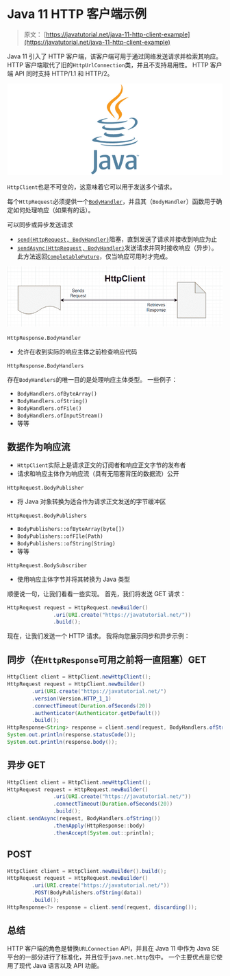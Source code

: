 # Java 11 HTTP 客户端示例

> 原文： [https://javatutorial.net/java-11-http-client-example](https://javatutorial.net/java-11-http-client-example)

Java 11 引入了 HTTP 客户端，该客户端可用于通过网络发送请求并检索其响应。 HTTP 客户端取代了旧的`HttpUrlConnection`类，并且不支持易用性。 HTTP 客户端 API 同时支持 HTTP/1.1 和 HTTP/2。

![java-featured-image](img/e0db051dedc1179e7424b6d998a6a772.jpg)

`HttpClient`也是不可变的，这意味着它可以用于发送多个请求。

每个`HttpRequest`必须提供一个[`BodyHandler`](https://docs.oracle.com/en/java/javase/11/docs/api/java.net.http/java/net/http/HttpResponse.BodyHandler.html)，并且其（`BodyHandler`）函数用于确定如何处理响应（如果有的话）。

可以同步或异步发送请求

*   [`send(HttpRequest, BodyHandler)`](https://docs.oracle.com/en/java/javase/11/docs/api/java.net.http/java/net/http/HttpClient.html#send(java.net.http.HttpRequest,java.net.http.HttpResponse.BodyHandler))阻塞，直到发送了请求并接收到响应为止
*   [`sendAsync(HttpRequest, BodyHandler)`](https://docs.oracle.com/en/java/javase/11/docs/api/java.net.http/java/net/http/HttpClient.html#sendAsync(java.net.http.HttpRequest,java.net.http.HttpResponse.BodyHandler))发送请求并同时接收响应（异步）。 此方法返回[`CompletableFuture`](https://docs.oracle.com/en/java/javase/11/docs/api/java.base/java/util/concurrent/CompletableFuture.html)，仅当响应可用时才完成。

![HTTP Client, java example](img/1aa21d8e38b9ac10b8226f3d074661bd.jpg)

`HttpResponse.BodyHandler`

*   允许在收到实际的响应主体之前检查响应代码

`HttpResponse.BodyHandlers`

存在`BodyHandlers`的唯一目的是处理响应主体类型。 一些例子：

*   `BodyHandlers.ofByteArray()`
*   `BodyHandlers.ofString()`
*   `BodyHandlers.ofFile()`
*   `BodyHandlers.ofInputStream()`
*   等等

## 数据作为响应流

*   `HttpClient`实际上是请求正文的订阅者和响应正文字节的发布者
*   请求和响应主体作为响应流（具有无阻塞背压的数据流）公开

`HttpRequest.BodyPublisher`

*   将 Java 对象转换为适合作为请求正文发送的字节缓冲区

`HttpRequest.BodyPublishers`

*   `BodyPublishers::ofByteArray(byte[])`
*   `BodyPublishers::ofFIle(Path)`
*   `BodyPublishers::ofString(String)`
*   等等

`HttpRequest.BodySubscriber`

*   使用响应主体字节并将其转换为 Java 类型

顺便说一句，让我们看看一些实现。 首先，我们将发送 GET 请求：

```java
HttpRequest request = HttpRequest.newBuilder()
               .uri(URI.create("https://javatutorial.net/"))
               .build();
```

现在，让我们发送一个 HTTP 请求。 我将向您展示同步和异步示例：

## 同步（在`HttpResponse`可用之前将一直阻塞）GET

```java
HttpClient client = HttpClient.newHttpClient();
HttpRequest request = HttpClient.newBuilder()
        .uri(URI.create("https://javatutorial.net/")
        .version(Version.HTTP_1_1)
        .connectTimeout(Duration.ofSeconds(20))
        .authenticator(Authenticator.getDefault())
        .build();
HttpResponse<String> response = client.send(request, BodyHandlers.ofString());
System.out.println(response.statusCode());
System.out.println(response.body());
```

## 异步 GET

```java
HttpClient client = HttpClient.newHttpClient();
HttpRequest request = HttpRequest.newBuilder()
               .uri(URI.create("https://javatutorial.net/"))
               .connectTimeout(Duration.ofSeconds(20))
               .build();
client.sendAsync(request, BodyHandlers.ofString())
               .thenApply(HttpResponse::body)
               .thenAccept(System.out::println);

```

## POST

```java
HttpClient client = HttpClient.newBuilder().build();
HttpRequest request = HttpRequest.newBuilder()
        .uri(URI.create("https://javatutorial.net/"))
        .POST(BodyPublishers.ofString(data))
        .build();
HttpResponse<?> response = client.send(request, discarding());
```

## 总结

HTTP 客户端的角色是替换`URLConnection` API，并且在 Java 11 中作为 Java SE 平台的一部分进行了标准化，并且位于`java.net.http`包中。 一个主要优点是它使用了现代 Java 语言以及 API 功能。